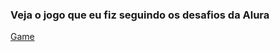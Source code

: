 ### Veja o jogo que eu fiz seguindo os desafios da Alura

[Game](https://lucasheverton.github.io/logic-training/app/views/canvas/hitting-the-target.html)
